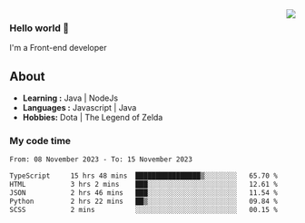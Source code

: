 <img align='right' src="https://github-readme-stats.vercel.app/api?username=jumodada&show_icons=true&theme=vue">

### Hello world 👋

I'm a Front-end developer 
    
## About
-  **Learning :** Java | NodeJs
-  **Languages :** Javascript | Java
-  **Hobbies:** Dota | The Legend of Zelda

### My code time

<!--START_SECTION:waka-->

```txt
From: 08 November 2023 - To: 15 November 2023

TypeScript     15 hrs 48 mins  ████████████████▒░░░░░░░░   65.70 %
HTML           3 hrs 2 mins    ███░░░░░░░░░░░░░░░░░░░░░░   12.61 %
JSON           2 hrs 46 mins   ███░░░░░░░░░░░░░░░░░░░░░░   11.54 %
Python         2 hrs 22 mins   ██▒░░░░░░░░░░░░░░░░░░░░░░   09.84 %
SCSS           2 mins          ░░░░░░░░░░░░░░░░░░░░░░░░░   00.15 %
```

<!--END_SECTION:waka-->
